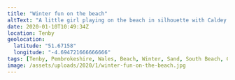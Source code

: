```yaml
---
title: "Winter fun on the beach"
altText: "A little girl playing on the beach in silhouette with Caldey island in the background"
date: 2020-01-10T10:49:34Z
location: Tenby
geolocation: 
  latitude: "51.67158"
  longitude: "-4.694721666666666"
tags: [Tenby, Pembrokeshire, Wales, Beach, Winter, Sand, South Beach, Caldey Island]
image: /assets/uploads/2020/1/winter-fun-on-the-beach.jpg
---
```

